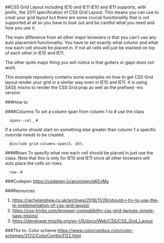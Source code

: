 
##CSS Grid Layout including IE10 and IE11
IE10 and IE11 supports, with prefix, the 2011 specification of CSS Grid Layout. This means you can use to creat your grid layout but there are some crucial functionality that is not supported at all so you have to look out and be careful what you need and how you use it.

The main difference from all other major browsers is that you can't use any auto placement functionality. You have to set exactly what column and what row each cell should be placed in. If not all cells will just be stacked on top of each other in IE10 and IE11.

The other quite major thing you will notice is that gutters or gaps does not work.

This example repository contains some examples on how to get CSS Grid layout render your grid in a similar way even in IE10 and IE11. It is using SASS mixins to render the CSS Grid prop as well as the prefixed -ms version.


###How to

####Columns
To set a column span from column 1 to # use the class

```
  spans--col__#
```

If a column should start on something else greater than column 1 a specific override needs to be created. 
```
  @include grid-columns-span(3, 10);
```
####Rows
To specify what row each cell should be placed in just use the class. Note that this is only for IE10 and IE11 since all other browsers will auto place the cells on rows.

```
  row--#
```

###Codepen
https://codepen.io/anon/pen/aKEvMa

###Resources:
1. https://rachelandrew.co.uk/archives/2016/11/26/should-i-try-to-use-the-ie-implementation-of-css-grid-layout/
2. https://css-tricks.com/browser-compatibility-css-grid-layouts-simple-sass-mixins/
3. https://developer.mozilla.org/en-US/docs/Web/CSS/CSS_Grid_Layout



###Thx to:
Color scheme https://www.colorcombos.com/color-schemes/3122/ColorCombo3122.html